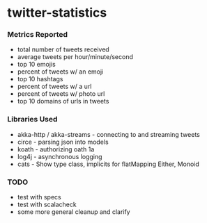 twitter-statistics
==================

### Metrics Reported
- total number of tweets received
- average tweets per hour/minute/second
- top 10 emojis
- percent of tweets w/ an emoji
- top 10 hashtags
- percent of tweets w/ a url
- percent of tweets w/ photo url
- top 10 domains of urls in tweets

### Libraries Used
- akka-http / akka-streams - connecting to and streaming tweets
- circe - parsing json into models
- koath - authorizing oath 1a
- log4j - asynchronous logging
- cats - Show type class, implicits for flatMapping Either, Monoid

### TODO
- test with specs
- test with scalacheck
- some more general cleanup and clarify

